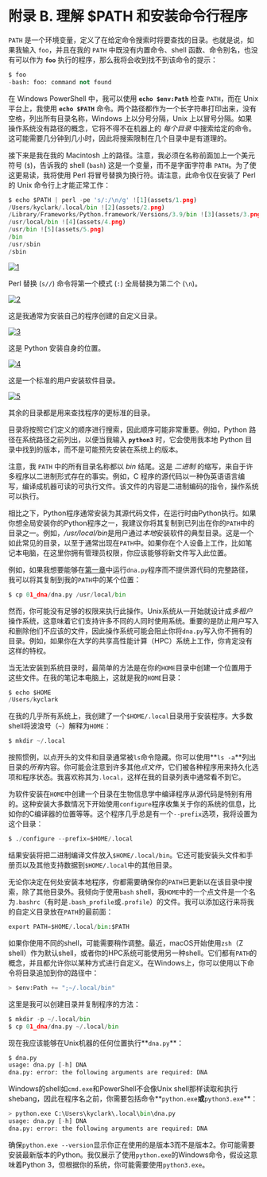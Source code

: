 # 附录 B. 理解 $PATH 和安装命令行程序

`PATH` 是一个环境变量，定义了在给定命令搜索时将要查找的目录。也就是说，如果我输入 `foo`，并且在我的 `PATH` 中既没有内置命令、shell 函数、命令别名，也没有可以作为 **`foo`** 执行的程序，那么我将会收到找不到该命令的提示：

```py
$ foo
-bash: foo: command not found
```

在 Windows PowerShell 中，我可以使用 **`echo $env:Path`** 检查 `PATH`，而在 Unix 平台上，我使用 **`echo $PATH`** 命令。两个路径都作为一个长字符串打印出来，没有空格，列出所有目录名称，Windows 上以分号分隔，Unix 上以冒号分隔。如果操作系统没有路径的概念，它将不得不在机器上的 *每个目录* 中搜索给定的命令。这可能需要几分钟到几小时，因此将搜索限制在几个目录中是有道理的。

接下来是我在我的 Macintosh 上的路径。注意，我必须在名称前面加上一个美元符号 (`$`)，告诉我的 shell (`bash`) 这是一个变量，而不是字面字符串 `PATH`。为了使这更易读，我将使用 Perl 将冒号替换为换行符。请注意，此命令仅在安装了 Perl 的 Unix 命令行上才能正常工作：

```py
$ echo $PATH | perl -pe 's/:/\n/g' ![1](assets/1.png)
/Users/kyclark/.local/bin ![2](assets/2.png)
/Library/Frameworks/Python.framework/Versions/3.9/bin ![3](assets/3.png)
/usr/local/bin ![4](assets/4.png)
/usr/bin ![5](assets/5.png)
/bin
/usr/sbin
/sbin
```

[![1](assets/1.png)](#co_understanding__path_and_installing_command_line_programs_CO1-1)

Perl 替换 (`s//`) 命令将第一个模式 (`:`) 全局替换为第二个 (`\n`)。

[![2](assets/2.png)](#co_understanding__path_and_installing_command_line_programs_CO1-2)

这是我通常为安装自己的程序创建的自定义目录。

[![3](assets/3.png)](#co_understanding__path_and_installing_command_line_programs_CO1-3)

这是 Python 安装自身的位置。

[![4](assets/4.png)](#co_understanding__path_and_installing_command_line_programs_CO1-4)

这是一个标准的用户安装软件目录。

[![5](assets/5.png)](#co_understanding__path_and_installing_command_line_programs_CO1-5)

其余的目录都是用来查找程序的更标准的目录。

目录将按照它们定义的顺序进行搜索，因此顺序可能非常重要。例如，Python 路径在系统路径之前列出，以便当我输入 **`python3`** 时，它会使用我本地 Python 目录中找到的版本，而不是可能预先安装在系统上的版本。

注意，我 `PATH` 中的所有目录名称都以 *bin* 结尾。这是 *二进制* 的缩写，来自于许多程序以二进制形式存在的事实。例如，C 程序的源代码以一种伪英语语言编写，编译成机器可读的可执行文件。该文件的内容是二进制编码的指令，操作系统可以执行。

相比之下，Python程序通常安装为其源代码文件，在运行时由Python执行。如果你想全局安装你的Python程序之一，我建议你将其复制到已列出在你的`PATH`中的目录之一。例如，*/usr/local/bin*是用户通过*本地*安装软件的典型目录。这是一个如此常见的目录，以至于通常出现在`PATH`中。如果你在个人设备上工作，比如笔记本电脑，在这里你拥有管理员权限，你应该能够将新文件写入此位置。

例如，如果我想要能够在[第一章](ch01.html#ch01)中运行`dna.py`程序而不提供源代码的完整路径，我可以将其复制到我的`PATH`中的某个位置：

```py
$ cp 01_dna/dna.py /usr/local/bin
```

然而，你可能没有足够的权限来执行此操作。Unix系统从一开始就设计成*多租户*操作系统，这意味着它们支持许多不同的人同时使用系统。重要的是防止用户写入和删除他们不应该的文件，因此操作系统可能会阻止你将`dna.py`写入你不拥有的目录。例如，如果你在大学的共享高性能计算（HPC）系统上工作，你肯定没有这样的特权。

当无法安装到系统目录时，最简单的方法是在你的`HOME`目录中创建一个位置用于这些文件。在我的笔记本电脑上，这就是我的`HOME`目录：

```py
$ echo $HOME
/Users/kyclark
```

在我的几乎所有系统上，我创建了一个`$HOME/.local`目录用于安装程序。大多数shell将波浪号（`~`）解释为`HOME`：

```py
$ mkdir ~/.local
```

按照惯例，以点开头的文件和目录通常被`ls`命令隐藏。你可以使用**`ls -a`**列出目录的*所有*内容。你可能会注意到许多其他*点文件*，它们被各种程序用来持久化选项和程序状态。我喜欢称其为`.local`，这样在我的目录列表中通常看不到它。

为软件安装在`HOME`中创建一个目录在生物信息学中编译程序从源代码是特别有用的。这种安装大多数情况下开始使用`configure`程序收集关于你的系统的信息，比如你的C编译器的位置等等。这个程序几乎总是有一个`--prefix`选项，我将设置为这个目录：

```py
$ ./configure --prefix=$HOME/.local
```

结果安装将把二进制编译文件放入`$HOME/.local/bin`。它还可能安装头文件和手册页以及其他支持数据到`$HOME/.local`中的其他目录。

无论你决定在何处安装本地程序，你都需要确保你的`PATH`已更新以在该目录中搜索，除了其他目录外。我倾向于使用`bash` shell，我`HOME`中的一个点文件是一个名为`.bashrc`（有时是`.bash_profile`或`.profile`）的文件。我可以添加这行来将我的自定义目录放在`PATH`的最前面：

```py
export PATH=$HOME/.local/bin:$PATH
```

如果你使用不同的shell，可能需要稍作调整。最近，macOS开始使用`zsh`（Z shell）作为默认shell，或者你的HPC系统可能使用另一种shell。它们都有`PATH`的概念，并且都允许你以某种方式进行自定义。在Windows上，你可以使用以下命令将目录追加到你的路径中：

```py
> $env:Path += ";~/.local/bin"
```

这里是我可以创建目录并复制程序的方法：

```py
$ mkdir -p ~/.local/bin
$ cp 01_dna/dna.py ~/.local/bin
```

现在我应该能够在Unix机器的任何位置执行**`dna.py`**：

```py
$ dna.py
usage: dna.py [-h] DNA
dna.py: error: the following arguments are required: DNA
```

Windows的shell如`cmd.exe`和PowerShell不会像Unix shell那样读取和执行shebang，因此在程序名之前，你需要包括命令**`python.exe`**或**`python3.exe`**：

```py
> python.exe C:\Users\kyclark\.local\bin\dna.py
usage: dna.py [-h] DNA
dna.py: error: the following arguments are required: DNA
```

确保`python.exe --version`显示你正在使用的是版本3而不是版本2。你可能需要安装最新版本的Python。我仅展示了使用`python.exe`的Windows命令，假设这意味着Python 3，但根据你的系统，你可能需要使用`python3.exe`。

